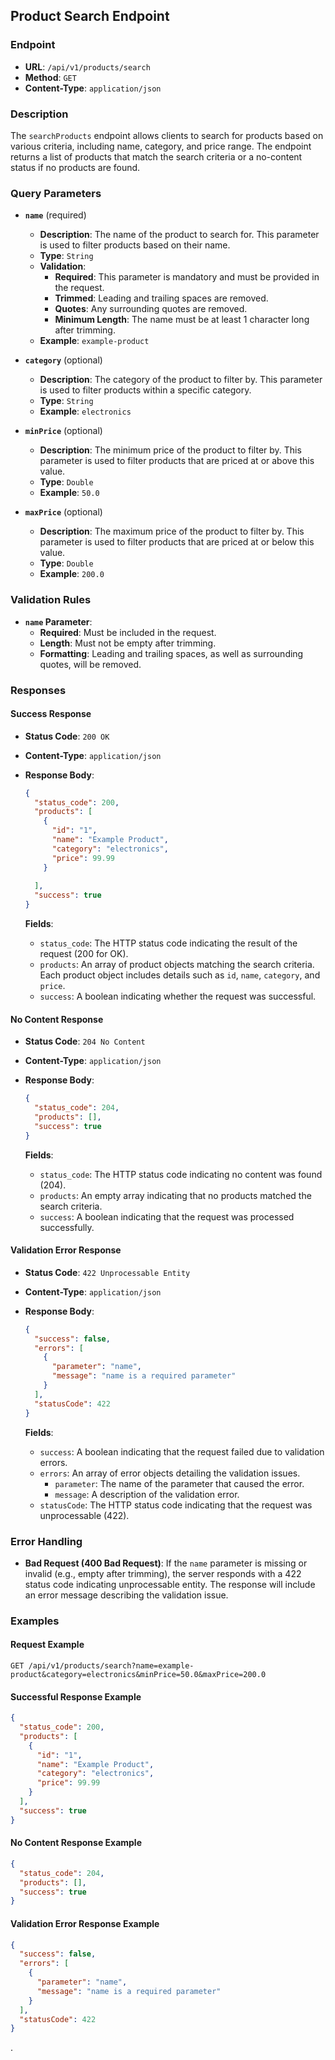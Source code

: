 
## **Product Search Endpoint**

### **Endpoint**

- **URL**: `/api/v1/products/search`
- **Method**: `GET`
- **Content-Type**: `application/json`

### **Description**

The `searchProducts` endpoint allows clients to search for products based on various criteria, including name, category, and price range. The endpoint returns a list of products that match the search criteria or a no-content status if no products are found.

### **Query Parameters**

- **`name`** (required)
    - **Description**: The name of the product to search for. This parameter is used to filter products based on their name.
    - **Type**: `String`
    - **Validation**:
        - **Required**: This parameter is mandatory and must be provided in the request.
        - **Trimmed**: Leading and trailing spaces are removed.
        - **Quotes**: Any surrounding quotes are removed.
        - **Minimum Length**: The name must be at least 1 character long after trimming.
    - **Example**: `example-product`

- **`category`** (optional)
    - **Description**: The category of the product to filter by. This parameter is used to filter products within a specific category.
    - **Type**: `String`
    - **Example**: `electronics`

- **`minPrice`** (optional)
    - **Description**: The minimum price of the product to filter by. This parameter is used to filter products that are priced at or above this value.
    - **Type**: `Double`
    - **Example**: `50.0`

- **`maxPrice`** (optional)
    - **Description**: The maximum price of the product to filter by. This parameter is used to filter products that are priced at or below this value.
    - **Type**: `Double`
    - **Example**: `200.0`

### **Validation Rules**

- **`name` Parameter**:
    - **Required**: Must be included in the request.
    - **Length**: Must not be empty after trimming.
    - **Formatting**: Leading and trailing spaces, as well as surrounding quotes, will be removed.

### **Responses**

#### **Success Response**

- **Status Code**: `200 OK`
- **Content-Type**: `application/json`
- **Response Body**:

  ```json
  {
    "status_code": 200,
    "products": [
      {
        "id": "1",
        "name": "Example Product",
        "category": "electronics",
        "price": 99.99
      }
      
    ],
    "success": true
  }
  ```

  **Fields**:
    - `status_code`: The HTTP status code indicating the result of the request (200 for OK).
    - `products`: An array of product objects matching the search criteria. Each product object includes details such as `id`, `name`, `category`, and `price`.
    - `success`: A boolean indicating whether the request was successful.

#### **No Content Response**

- **Status Code**: `204 No Content`
- **Content-Type**: `application/json`
- **Response Body**:

  ```json
  {
    "status_code": 204,
    "products": [],
    "success": true
  }
  ```

  **Fields**:
    - `status_code`: The HTTP status code indicating no content was found (204).
    - `products`: An empty array indicating that no products matched the search criteria.
    - `success`: A boolean indicating that the request was processed successfully.

#### **Validation Error Response**

- **Status Code**: `422 Unprocessable Entity`
- **Content-Type**: `application/json`
- **Response Body**:

  ```json
  {
    "success": false,
    "errors": [
      {
        "parameter": "name",
        "message": "name is a required parameter"
      }
    ],
    "statusCode": 422
  }
  ```

  **Fields**:
    - `success`: A boolean indicating that the request failed due to validation errors.
    - `errors`: An array of error objects detailing the validation issues.
        - `parameter`: The name of the parameter that caused the error.
        - `message`: A description of the validation error.
    - `statusCode`: The HTTP status code indicating that the request was unprocessable (422).

### **Error Handling**

- **Bad Request (400 Bad Request)**: If the `name` parameter is missing or invalid (e.g., empty after trimming), the server responds with a 422 status code indicating unprocessable entity. The response will include an error message describing the validation issue.

### **Examples**

#### **Request Example**

```http
GET /api/v1/products/search?name=example-product&category=electronics&minPrice=50.0&maxPrice=200.0
```

#### **Successful Response Example**

```json
{
  "status_code": 200,
  "products": [
    {
      "id": "1",
      "name": "Example Product",
      "category": "electronics",
      "price": 99.99
    }
  ],
  "success": true
}
```

#### **No Content Response Example**

```json
{
  "status_code": 204,
  "products": [],
  "success": true
}
```

#### **Validation Error Response Example**

```json
{
  "success": false,
  "errors": [
    {
      "parameter": "name",
      "message": "name is a required parameter"
    }
  ],
  "statusCode": 422
}
```
.